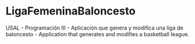 # LigaFemeninaBaloncesto
USAL - Programación III - Aplicación que genera y modifica una liga de baloncesto - Application that generates and modifies a basketball league.
